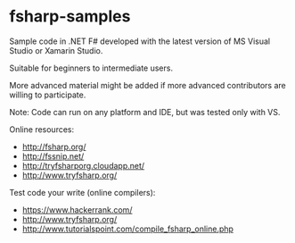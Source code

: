 fsharp-samples
==============

Sample code in .NET F# developed with the latest version of MS Visual Studio or Xamarin Studio.

Suitable for beginners to intermediate users.

More advanced material might be added if more advanced contributors are willing to participate.

Note: Code can run on any platform and IDE, but was tested only with VS.

Online resources:
* http://fsharp.org/
* http://fssnip.net/
* http://tryfsharporg.cloudapp.net/
* http://www.tryfsharp.org/

Test code your write (online compilers):
* https://www.hackerrank.com/
* http://www.tryfsharp.org/
* http://www.tutorialspoint.com/compile_fsharp_online.php
